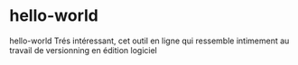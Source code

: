 # hello-world
hello-world
Trés intéressant, cet outil en ligne qui ressemble intimement au travail de versionning en édition logiciel

